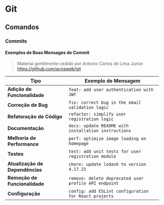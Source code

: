 # Git

## Comandos

### Commits
#### Exemplos de Boas Mensages de Commit

> Material gentilmente cedido por Antonio Carlos de Lima Junior
https://github.com/acnaweb/git

| Tipo             | Exemplo de Mensagem                                        |
|------------------|------------------------------------------------------------|
| **Adição de Funcionalidade** | `feat: add user authentication with JWT`                  |
| **Correção de Bug**         | `fix: correct bug in the email validation logic`            |
| **Refatoração de Código**   | `refactor: simplify user registration logic`                |
| **Documentação**            | `docs: update README with installation instructions`         |
| **Melhoria de Performance** | `perf: optimize image loading on homepage`                  |
| **Testes**                  | `test: add unit tests for user registration module`         |
| **Atualização de Dependências** | `chore: update lodash to version 4.17.21`             |
| **Remoção de Funcionalidade** | `remove: delete deprecated user profile API endpoint`   |
| **Configuração**            | `config: add ESLint configuration for React projects`      |
